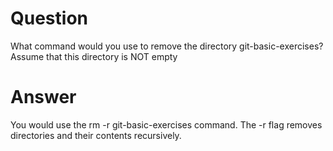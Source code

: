 # Question

What command would you use to remove the directory git-basic-exercises? Assume that this directory is NOT empty

# Answer

You would use the rm -r git-basic-exercises command. The -r flag removes directories and their contents recursively.
